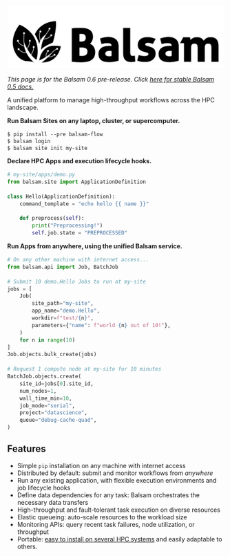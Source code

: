 ![logo](./img/balsam-black.png)

*This page is for the Balsam 0.6 pre-release. Click [here for stable Balsam 0.5 docs.](https://balsam.readthedocs.io/en/master)*

A unified platform to manage high-throughput workflows across the HPC landscape.

**Run Balsam Sites on any laptop, cluster, or supercomputer.**

```console
$ pip install --pre balsam-flow 
$ balsam login
$ balsam site init my-site
```

**Declare HPC Apps and execution lifecycle hooks.**

```python
# my-site/apps/demo.py
from balsam.site import ApplicationDefinition

class Hello(ApplicationDefinition):
    command_template = "echo hello {{ name }}"

    def preprocess(self):
        print("Preprocessing!")
        self.job.state = "PREPROCESSED"
```

**Run Apps from anywhere, using the unified Balsam service.**

```python
# On any other machine with internet access...
from balsam.api import Job, BatchJob

# Submit 10 demo.Hello Jobs to run at my-site
jobs = [
    Job(
        site_path="my-site",
        app_name="demo.Hello",
        workdir=f"test/{n}",
        parameters={"name": f"world {n} out of 10!"},
    )
    for n in range(10)
]
Job.objects.bulk_create(jobs)

# Request 1 compute node at my-site for 10 minutes
BatchJob.objects.create(
    site_id=jobs[0].site_id,
    num_nodes=1,
    wall_time_min=10,
    job_mode="serial",
    project="datascience",
    queue="debug-cache-quad",
)

```

## Features

* Simple `pip` installation on any machine with internet access
* Distributed by default: submit and monitor workflows from *anywhere*
* Run any existing application, with flexible execution environments and job lifecycle hooks
* Define data dependencies for any task: Balsam orchestrates the necessary data transfers
* High-throughput and fault-tolerant task execution on diverse resources
* Elastic queueing: auto-scale resources to the workload size
* Monitoring APIs: query recent task failures, node utilization, or throughput
* Portable: [easy to install on several HPC systems](user-guide/installation.md) and easily adaptable to others.


